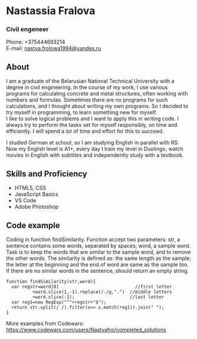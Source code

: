 # Nastassia Fralova
### Civil engeneer

Phone: +375444693214\
E-mail: nastya.frolowa1994@yandex.ru

## About
I am a graduate of the Belarusian National Technical University with a degree in civil engineering. In the course of my work, I use various programs for calculating concrete and metal structures, often working with numbers and formulas. Sometimes there are no programs for such calculations, and I thought about writing my own programs. So I decided to try myself in programming, to learn something new for myself.\
I like to solve logical problems and I want to apply this in writing code. I always try to perform the tasks set for myself responsibly, on time and efficiently. I will spend a lot of time and effort for this to succeed. 

I studied German at school, so I am studying English in parallel with RS. Now my English level is A1+, every day I train my level in Duolingo, watch movies in English with subtitles and independently study with a textbook.


## Skills and Proficiency
* HTML5, CSS
* JavaScript Basics
* VS Code
* Adobe Photoshop


## Code example
Coding in function findSimilarity. Function accept two parameters: str, a sentence contains some words, separated by spaces; word, a sample word.
Task is to keep the words that are similar to the sample word, and to remove the other words.
The similarity is defined as: the same length as the sample; the letter at the beginning and the end of word are same as the sample too.
If there are no similar words in the sentence, should return an empty string.

```
function findSimilarity(str,word){
  var regstr=word[0]                             //first letter
          +word.slice(1,-1).replace(/./g,".")  //middle letters
          +word.slice(-1);                     //last letter
  var reg1=new RegExp("^"+regstr+"$");
  return str.split(/ /).filter(x=> x.match(reg1)).join(" ");
}
```

More examples from Codewars: https://www.codewars.com/users/Nastyafro/completed_solutions
